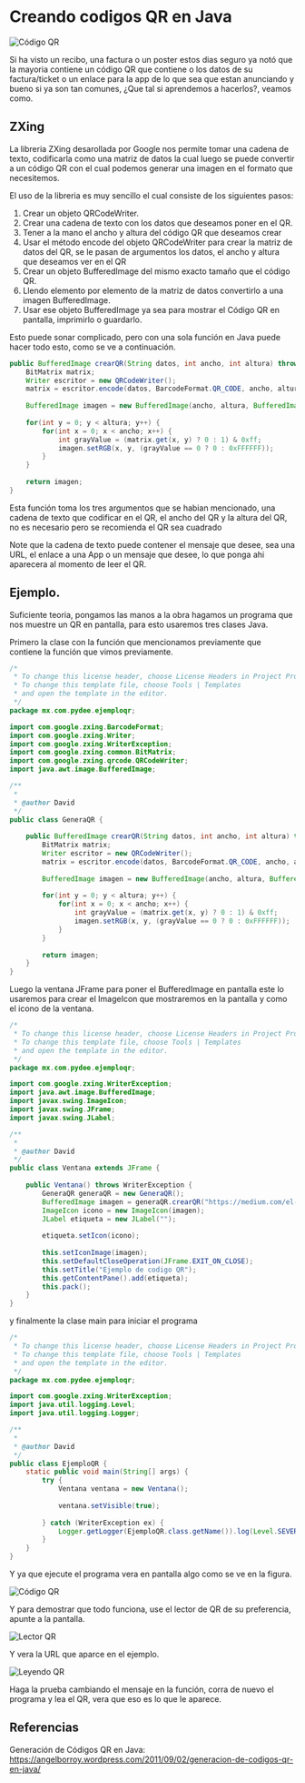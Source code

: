# Creando codigos QR en Java

![Código QR](img/codigo_qr.png)

Si ha visto un recibo, una factura o un poster estos dias seguro ya notó que la
mayoria contiene un código QR que contiene o los datos de su factura/ticket o
un enlace para la app de lo que sea que estan anunciando y bueno si ya son tan
comunes, ¿Que tal si aprendemos a hacerlos?, veamos como.

## ZXing
La libreria ZXing desarollada por Google nos permite tomar una cadena de texto,
codificarla como una matriz de datos la cual luego se puede convertir a un código 
QR con el cual podemos generar una imagen en el formato que necesitemos.

El uso de la libreria es muy sencillo el cual consiste de los siguientes pasos:

1. Crear un objeto QRCodeWriter.
2. Crear una cadena de texto con los datos que deseamos poner en el QR.
3. Tener a la mano el ancho y altura del código QR que deseamos crear
4. Usar el método encode del objeto QRCodeWriter para crear la matriz de datos del QR, se le pasan de argumentos los datos, el ancho y altura que deseamos ver en el QR
5. Crear un objeto BufferedImage del mismo exacto tamaño que el código QR.
6. Llendo elemento por elemento de la matriz de datos convertirlo a una imagen BufferedImage.
7. Usar ese objeto BufferedImage ya sea para mostrar el Código QR en pantalla, imprimirlo o guardarlo.

Esto puede sonar complicado, pero con una sola función en Java puede hacer todo esto, como se ve a continuación.

```java
public BufferedImage crearQR(String datos, int ancho, int altura) throws WriterException {
    BitMatrix matrix;
    Writer escritor = new QRCodeWriter();
    matrix = escritor.encode(datos, BarcodeFormat.QR_CODE, ancho, altura);
        
    BufferedImage imagen = new BufferedImage(ancho, altura, BufferedImage.TYPE_INT_RGB);
        
    for(int y = 0; y < altura; y++) {
        for(int x = 0; x < ancho; x++) {
            int grayValue = (matrix.get(x, y) ? 0 : 1) & 0xff;
            imagen.setRGB(x, y, (grayValue == 0 ? 0 : 0xFFFFFF));
        }
    }
        
    return imagen;        
}
```

Esta función toma los tres argumentos que se habian mencionado, una cadena de texto 
que codificar en el QR, el ancho del QR y la altura del QR, no es necesario pero se 
recomienda el QR sea cuadrado

Note que la cadena de texto puede contener el mensaje que desee, sea una URL, el 
enlace a una App o un mensaje que desee, lo que ponga ahi aparecera al momento de
leer el QR.

## Ejemplo.

Suficiente teoria, pongamos las manos a la obra hagamos un programa que nos muestre
un QR en pantalla, para esto usaremos tres clases Java.

Primero la clase con la función que mencionamos previamente que contiene la función
que vimos previamente.

```java
/*
 * To change this license header, choose License Headers in Project Properties.
 * To change this template file, choose Tools | Templates
 * and open the template in the editor.
 */
package mx.com.pydee.ejemploqr;

import com.google.zxing.BarcodeFormat;
import com.google.zxing.Writer;
import com.google.zxing.WriterException;
import com.google.zxing.common.BitMatrix;
import com.google.zxing.qrcode.QRCodeWriter;
import java.awt.image.BufferedImage;

/**
 *
 * @author David
 */
public class GeneraQR {
    
    public BufferedImage crearQR(String datos, int ancho, int altura) throws WriterException {
        BitMatrix matrix;
        Writer escritor = new QRCodeWriter();
        matrix = escritor.encode(datos, BarcodeFormat.QR_CODE, ancho, altura);
        
        BufferedImage imagen = new BufferedImage(ancho, altura, BufferedImage.TYPE_INT_RGB);
        
        for(int y = 0; y < altura; y++) {
            for(int x = 0; x < ancho; x++) {
                int grayValue = (matrix.get(x, y) ? 0 : 1) & 0xff;
                imagen.setRGB(x, y, (grayValue == 0 ? 0 : 0xFFFFFF));
            }
        }
        
        return imagen;        
    }    
}
```

Luego la ventana JFrame para poner el BufferedImage en pantalla este lo usaremos para
crear el ImageIcon que mostraremos en la pantalla y como el icono de la ventana.

```java
/*
 * To change this license header, choose License Headers in Project Properties.
 * To change this template file, choose Tools | Templates
 * and open the template in the editor.
 */
package mx.com.pydee.ejemploqr;

import com.google.zxing.WriterException;
import java.awt.image.BufferedImage;
import javax.swing.ImageIcon;
import javax.swing.JFrame;
import javax.swing.JLabel;

/**
 *
 * @author David
 */
public class Ventana extends JFrame {
    
    public Ventana() throws WriterException {
        GeneraQR generaQR = new GeneraQR();
        BufferedImage imagen = generaQR.crearQR("https://medium.com/el-acordeon-del-programador", 300, 300);
        ImageIcon icono = new ImageIcon(imagen);
        JLabel etiqueta = new JLabel("");
        
        etiqueta.setIcon(icono);
        
        this.setIconImage(imagen);
        this.setDefaultCloseOperation(JFrame.EXIT_ON_CLOSE);
        this.setTitle("Ejemplo de codigo QR");
        this.getContentPane().add(etiqueta);
        this.pack();        
    }
}
```

y finalmente la clase main para iniciar el programa

```java
/*
 * To change this license header, choose License Headers in Project Properties.
 * To change this template file, choose Tools | Templates
 * and open the template in the editor.
 */
package mx.com.pydee.ejemploqr;

import com.google.zxing.WriterException;
import java.util.logging.Level;
import java.util.logging.Logger;

/**
 *
 * @author David
 */
public class EjemploQR {
    static public void main(String[] args) {
        try {
            Ventana ventana = new Ventana();
            
            ventana.setVisible(true);
            
        } catch (WriterException ex) {
            Logger.getLogger(EjemploQR.class.getName()).log(Level.SEVERE, null, ex);
        }
    }
}
```

Y ya que ejecute el programa vera en pantalla algo como se ve en la figura.

![Código QR](img/codigo_qr.png)

Y para demostrar que todo funciona, use el lector de QR de su preferencia, apunte a la pantalla.

![Lector QR](img/lector_qr.png)

Y vera la URL que aparce en el ejemplo.

![Leyendo QR](img/leyendo_qr.png)

Haga la prueba cambiando el mensaje en la función, corra de nuevo el programa y 
lea el QR, vera que eso es lo que le aparece.


## Referencias
Generación de Códigos QR en Java: https://angelborroy.wordpress.com/2011/09/02/generacion-de-codigos-qr-en-java/
